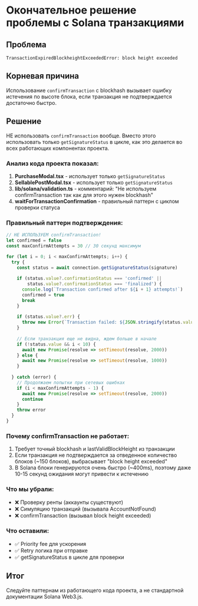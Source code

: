 # Окончательное решение проблемы с Solana транзакциями

## Проблема
`TransactionExpiredBlockheightExceededError: block height exceeded`

## Корневая причина
Использование `confirmTransaction` с blockhash вызывает ошибку истечения по высоте блока, если транзакция не подтверждается достаточно быстро.

## Решение
НЕ использовать `confirmTransaction` вообще. Вместо этого использовать только `getSignatureStatus` в цикле, как это делается во всех работающих компонентах проекта.

### Анализ кода проекта показал:
1. **PurchaseModal.tsx** - использует только `getSignatureStatus`
2. **SellablePostModal.tsx** - использует только `getSignatureStatus`
3. **lib/solana/validation.ts** - комментарий: "Не используем confirmTransaction так как для этого нужен blockhash"
4. **waitForTransactionConfirmation** - правильный паттерн с циклом проверки статуса

### Правильный паттерн подтверждения:
```typescript
// НЕ ИСПОЛЬЗУЕМ confirmTransaction!
let confirmed = false
const maxConfirmAttempts = 30 // 30 секунд максимум

for (let i = 0; i < maxConfirmAttempts; i++) {
  try {
    const status = await connection.getSignatureStatus(signature)
    
    if (status.value?.confirmationStatus === 'confirmed' || 
        status.value?.confirmationStatus === 'finalized') {
      console.log(`Transaction confirmed after ${i + 1} attempts!`)
      confirmed = true
      break
    }
    
    if (status.value?.err) {
      throw new Error(`Transaction failed: ${JSON.stringify(status.value.err)}`)
    }
    
    // Если транзакция еще не видна, ждем больше в начале
    if (!status.value && i < 10) {
      await new Promise(resolve => setTimeout(resolve, 2000))
    } else {
      await new Promise(resolve => setTimeout(resolve, 1000))
    }
    
  } catch (error) {
    // Продолжаем попытки при сетевых ошибках
    if (i < maxConfirmAttempts - 1) {
      await new Promise(resolve => setTimeout(resolve, 2000))
      continue
    }
    throw error
  }
}
```

### Почему confirmTransaction не работает:
1. Требует точный blockhash и lastValidBlockHeight из транзакции
2. Если транзакция не подтверждается за отведенное количество блоков (~150 блоков), выбрасывает "block height exceeded"
3. В Solana блоки генерируются очень быстро (~400ms), поэтому даже 10-15 секунд ожидания могут привести к истечению

### Что мы убрали:
- ❌ Проверку ренты (аккаунты существуют)
- ❌ Симуляцию транзакций (вызывала AccountNotFound)
- ❌ confirmTransaction (вызывал block height exceeded)

### Что оставили:
- ✅ Priority fee для ускорения
- ✅ Retry логика при отправке
- ✅ getSignatureStatus в цикле для проверки

## Итог
Следуйте паттернам из работающего кода проекта, а не стандартной документации Solana Web3.js. 
